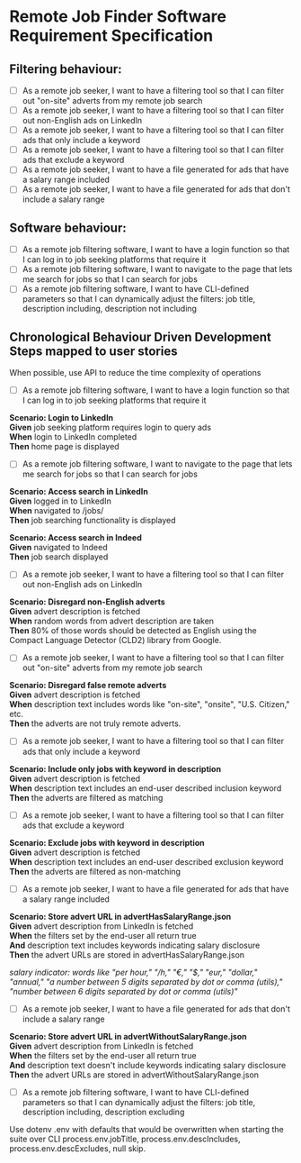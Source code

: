 # Remote Job Finder Software Requirement Specification

## Filtering behaviour:
- [ ] As a remote job seeker, I want to have a filtering tool so that I can filter out "on-site" adverts from my remote job search
- [ ] As a remote job seeker, I want to have a filtering tool so that I can filter out non-English ads on LinkedIn
- [ ] As a remote job seeker, I want to have a filtering tool so that I can filter ads that only include a keyword
- [ ] As a remote job seeker, I want to have a filtering tool so that I can filter ads that exclude a keyword
- [ ] As a remote job seeker, I want to have a file generated for ads that have a salary range included
- [ ] As a remote job seeker, I want to have a file generated for ads that don't include a salary range

## Software behaviour:
- [ ] As a remote job filtering software, I want to have a login function so that I can log in to job seeking platforms that require it
- [ ] As a remote job filtering software, I want to navigate to the page that lets me search for jobs so that I can search for jobs
- [ ] As a remote job filtering software, I want to have CLI-defined parameters so that I can dynamically adjust the filters: job title, description including, description not including

## Chronological Behaviour Driven Development Steps mapped to user stories  
When possible, use API to reduce the time complexity of operations

- [ ] As a remote job filtering software, I want to have a login function so that I can log in to job seeking platforms that require it  

**Scenario: Login to LinkedIn**  
  **Given** job seeking platform requires login to query ads  
  **When** login to LinkedIn completed  
  **Then** home page is displayed  

- [ ] As a remote job filtering software, I want to navigate to the page that lets me search for jobs so that I can search for jobs  

**Scenario: Access search in LinkedIn**  
  **Given** logged in to LinkedIn  
  **When** navigated to /jobs/  
  **Then** job searching functionality is displayed  

**Scenario: Access search in Indeed**  
  **Given** navigated to Indeed  
  **Then** job search displayed  

- [ ] As a remote job seeker, I want to have a filtering tool so that I can filter out non-English ads on LinkedIn  

**Scenario: Disregard non-English adverts**  
  **Given** advert description is fetched  
  **When** random words from advert description are taken  
  **Then** 80% of those words should be detected as English using the Compact Language Detector (CLD2) library from Google.  

- [ ] As a remote job seeker, I want to have a filtering tool so that I can filter out "on-site" adverts from my remote job search  

**Scenario: Disregard false remote adverts**  
  **Given** advert description is fetched  
  **When** description text includes words like "on-site", "onsite", "U.S. Citizen," etc.  
  **Then** the adverts are not truly remote adverts.  

- [ ] As a remote job seeker, I want to have a filtering tool so that I can filter ads that only include a keyword  

**Scenario: Include only jobs with keyword in description**  
  **Given** advert description is fetched  
  **When** description text includes an end-user described inclusion keyword  
  **Then** the adverts are filtered as matching  

- [ ] As a remote job seeker, I want to have a filtering tool so that I can filter ads that exclude a keyword  

**Scenario: Exclude jobs with keyword in description**  
  **Given** advert description is fetched  
  **When** description text includes an end-user described exclusion keyword  
  **Then** the adverts are filtered as non-matching  

- [ ] As a remote job seeker, I want to have a file generated for ads that have a salary range included  

**Scenario: Store advert URL in advertHasSalaryRange.json**  
  **Given** advert description from LinkedIn is fetched  
  **When** the filters set by the end-user all return true  
  **And** description text includes keywords indicating salary disclosure  
  **Then** the advert URLs are stored in advertHasSalaryRange.json  

_salary indicator: words like "per hour," "/h," "€," "$," "eur," "dollar," "annual," "a number between 5 digits separated by dot or comma (utils)," "number between 6 digits separated by dot or comma (utils)"_  

- [ ] As a remote job seeker, I want to have a file generated for ads that don't include a salary range  

**Scenario: Store advert URL in advertWithoutSalaryRange.json**  
  **Given** advert description from LinkedIn is fetched  
  **When** the filters set by the end-user all return true  
  **And** description text doesn't include keywords indicating salary disclosure  
  **Then** the advert URLs are stored in advertWithoutSalaryRange.json  

- [ ] As a remote job filtering software, I want to have CLI-defined parameters so that I can dynamically adjust the filters: job title, description including, description excluding  

Use dotenv .env with defaults that would be overwritten when starting the suite over CLI process.env.jobTitle, process.env.descIncludes, process.env.descExcludes, null skip.
